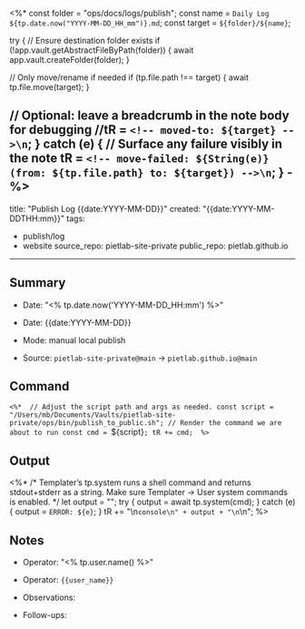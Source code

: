 <%*
const folder = "ops/docs/logs/publish";
const name   = `Daily Log ${tp.date.now("YYYY-MM-DD_HH_mm")}.md`;
const target = `${folder}/${name}`;

try {
  // Ensure destination folder exists
  if (!app.vault.getAbstractFileByPath(folder)) {
    await app.vault.createFolder(folder);
  }

  // Only move/rename if needed
  if (tp.file.path !== target) {
    await tp.file.move(target);
  }

  // Optional: leave a breadcrumb in the note body for debugging
  //tR = `<!-- moved-to: ${target} -->\n`;
} catch (e) {
  // Surface any failure visibly in the note
  tR = `<!-- move-failed: ${String(e)} (from: ${tp.file.path} to: ${target}) -->\n`;
}
-%>
---
title: "Publish Log {{date:YYYY-MM-DD}}"
created: "{{date:YYYY-MM-DDTHH:mm}}"
tags:
  - publish/log
  - website
source_repo: pietlab-site-private
public_repo: pietlab.github.io
---

## Summary
- Date: "<% tp.date.now('YYYY-MM-DD_HH:mm') %>"

- Date: {{date:YYYY-MM-DD}}
- Mode: manual local publish
- Source: `pietlab-site-private@main` → `pietlab.github.io@main`

## Command
`<%* 
// Adjust the script path and args as needed.
const script = "/Users/mb/Documents/Vaults/pietlab-site-private/ops/bin/publish_to_public.sh";
// Render the command we are about to run
const cmd = `${script}`;
tR += cmd; 
%>`

## Output
<%*
/*
Templater’s tp.system runs a shell command and returns stdout+stderr as a string.
Make sure Templater → User system commands is enabled.
*/
let output = "";
try {
  output = await tp.system(cmd);
} catch (e) {
  output = `ERROR: ${e}`;
}
tR += "\n```console\n" + output + "\n```\n";
%>

## Notes
- Operator: "<% tp.user.name() %>"

- Operator: `{{user_name}}`
- Observations: 
- Follow-ups: